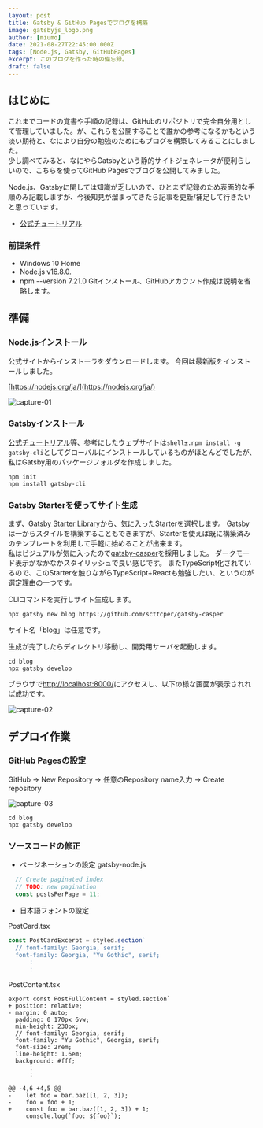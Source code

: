 ```yaml
---
layout: post
title: Gatsby & GitHub Pagesでブログを構築
image: gatsbyjs_logo.png
author: [miumo]
date: 2021-08-27T22:45:00.000Z
tags: [Node.js, Gatsby, GitHubPages]
excerpt: このブログを作った時の備忘録。
draft: false
---
```


## はじめに

これまでコードの覚書や手順の記録は、GitHubのリポジトリで完全自分用として管理していました。が、これらを公開することで誰かの参考になるかもという淡い期待と、なにより自分の勉強のためにもブログを構築してみることにしました。<br>
少し調べてみると、なにやらGatsbyという静的サイトジェネレータが便利らしいので、こちらを使ってGitHub Pagesでブログを公開してみました。

Node.js、Gatsbyに関しては知識が乏しいので、ひとまず記録のため表面的な手順のみ記載しますが、今後知見が溜まってきたら記事を更新/補足して行きたいと思っています。

- [公式チュートリアル](https://www.gatsbyjs.com/docs/tutorial/)

### 前提条件

- Windows 10 Home
- Node.js v16.8.0.
- npm --version 7.21.0
Gitインストール、GitHubアカウント作成は説明を省略します。


## 準備

### Node.jsインストール

公式サイトからインストーラをダウンロードします。
今回は最新版をインストールしました。

[https://nodejs.org/ja/](https://nodejs.org/ja/)

![capture-01](capture-01.png)


### Gatsbyインストール

[公式チュートリアル](https://www.gatsbyjs.com/docs/tutorial/part-0/)等、参考にしたウェブサイトは`shell±.npm install -g gatsby-cli`としてグローバルにインストールしているものがほとんどでしたが、私はGatsby用のパッケージフォルダを作成しました。

```shell
npm init
npm install gatsby-cli
```


### Gatsby Starterを使ってサイト生成

まず、[Gatsby Starter Library](https://www.gatsbyjs.com/starters-next)から、気に入ったStarterを選択します。
Gatsbyは一からスタイルを構築することもできますが、Starterを使えば既に構築済みのテンプレートを利用して手軽に始めることが出来ます。<br>
私はビジュアルが気に入ったので[gatsby-casper](https://www.gatsbyjs.com/starters-next/scttcper/gatsby-casper/)を採用しました。
ダークモード表示がなかなかスタイリッシュで良い感じです。
またTypeScript化されているので、このStarterを触りながらTypeScript+Reactも勉強したい、というのが選定理由の一つです。

CLIコマンドを実行しサイト生成します。

```shell
npx gatsby new blog https://github.com/scttcper/gatsby-casper
```




サイト名「blog」は任意です。

生成が完了したらディレクトリ移動し、開発用サーバを起動します。

```shell
cd blog
npx gatsby develop
```

ブラウザで[http://localhost:8000/](http://localhost:8000/)にアクセスし、以下の様な画面が表示されれば成功です。

![capture-02](capture-02.png)


## デプロイ作業

### GitHub Pagesの設定

GitHub → New Repository → 任意のRepository name入力 → Create repository

![capture-03](capture-03.png)

```basshellh
cd blog
npx gatsby develop
```

### ソースコードの修正


- ページネーションの設定
gatsby-node.js
```js
  // Create paginated index
  // TODO: new pagination
  const postsPerPage = 11;
```

- 日本語フォントの設定

PostCard.tsx
```js
const PostCardExcerpt = styled.section`
  // font-family: Georgia, serif;
  font-family: Georgia, "Yu Gothic", serif;
      :
      :
```

PostContent.tsx
```tsx{1,4-6}
export const PostFullContent = styled.section`
+ position: relative;
- margin: 0 auto;
  padding: 0 170px 6vw;
  min-height: 230px;
  // font-family: Georgia, serif;
  font-family: "Yu Gothic", Georgia, serif;
  font-size: 2rem;
  line-height: 1.6em;
  background: #fff;
      :
      :
```


```diff-javascript
@@ -4,6 +4,5 @@
-    let foo = bar.baz([1, 2, 3]);
-    foo = foo + 1;
+    const foo = bar.baz([1, 2, 3]) + 1;
     console.log(`foo: ${foo}`);
```